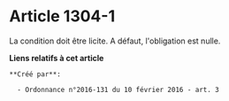 # Article 1304-1

La condition doit être licite. A défaut, l'obligation est nulle.

**Liens relatifs à cet article**

	**Créé par**:

	  - Ordonnance n°2016-131 du 10 février 2016 - art. 3
